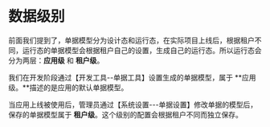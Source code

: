 # 数据级别

前面我们提到了，单据模型分为设计态和运行态，在实际项目上线后，根据租户不同，运行态的单据模型会根据租户自己的设置，生成自己的运行态。所以运行态会分为两层：**应用级** 和 **租户级**。

我们在开发阶段通过【开发工具--单据工具】设置生成的单据模型，属于 **应用级。**描述的是应用的默认单据模型。

当应用上线被使用后，管理员通过【系统设置---单据设置】修改单据的模型后，保存的单据模型属于 **租户级**。这个级别的配置会根据租户不同而独立保存。



